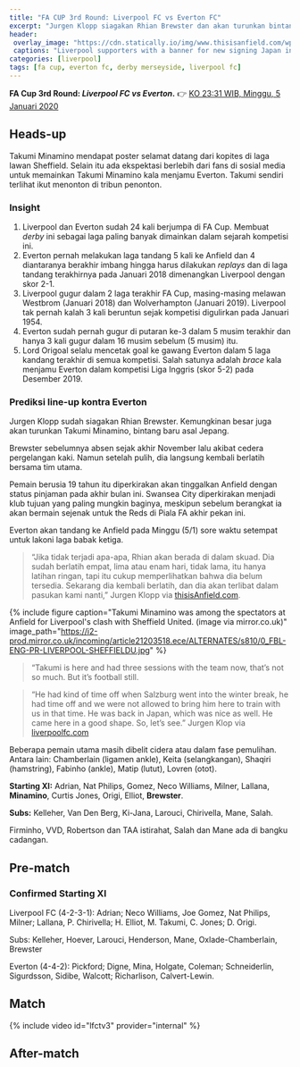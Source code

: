 ```yaml
---
title: "FA CUP 3rd Round: Liverpool FC vs Everton FC"
excerpt: "Jurgen Klopp siagakan Rhian Brewster dan akan turunkan bintang baru asal Jepang, Takumi Minamino"
header:
 overlay_image: "https://cdn.statically.io/img/www.thisisanfield.com/wp-content/uploads/P2020-01-02-Liverpool_Sheff_Utd-43.jpg"
 captions: "Liverpool supporters with a banner for new signing Japan international Takumi Minamino during the FA Premier League match between [Liverpool FC and Sheffield United FC at Anfield](/home-vs-sheffield/). (Pict: David Rawcliffe/Propaganda)"
categories: [liverpool]
tags: [fa cup, everton fc, derby merseyside, liverpool fc]
---
```

**FA Cup 3rd Round: _Liverpool FC vs Everton_.** 👉 [KO 23:31 WIB, Minggu, 5 Januari 2020](#match)

## Heads-up

Takumi Minamino mendapat poster selamat datang dari kopites di laga lawan Sheffield. Selain itu ada ekspektasi berlebih dari fans di sosial media untuk memainkan Takumi Minamino kala menjamu Everton. Takumi sendiri terlihat ikut menonton di tribun penonton.

### Insight

1. Liverpool dan Everton sudah 24 kali berjumpa di FA Cup. Membuat _derby_ ini sebagai laga paling banyak dimainkan dalam sejarah kompetisi ini.
2. Everton pernah melakukan laga tandang 5 kali ke Anfield dan 4 diantaranya berakhir imbang hingga harus dilakukan _replays_ dan di laga tandang terakhirnya pada Januari 2018 dimenangkan Liverpool dengan skor 2-1.
3. Liverpool gugur dalam 2 laga terakhir FA Cup, masing-masing melawan Westbrom (Januari 2018) dan Wolverhampton (Januari 2019). Liverpool tak pernah kalah 3 kali beruntun sejak kompetisi digulirkan pada Januari 1954.
4. Everton sudah pernah gugur di putaran ke-3 dalam 5 musim terakhir dan hanya 3 kali gugur dalam 16 musim sebelum (5 musim) itu.
5. Lord Origoal selalu mencetak goal ke gawang Everton dalam 5 laga kandang terakhir di semua kompetisi. Salah satunya adalah _brace_ kala menjamu Everton dalam kompetisi Liga Inggris (skor 5-2) pada Desember 2019.

### Prediksi line-up kontra Everton

Jurgen Klopp sudah siagakan Rhian Brewster. Kemungkinan besar juga akan turunkan Takumi Minamino, bintang baru asal Jepang.

Brewster sebelumnya absen sejak akhir November lalu akibat cedera pergelangan kaki. Namun setelah pulih, dia langsung kembali berlatih bersama tim utama.

Pemain berusia 19 tahun itu diperkirakan akan tinggalkan Anfield dengan status pinjaman pada akhir bulan ini. Swansea City diperkirakan menjadi klub tujuan yang paling mungkin baginya, meskipun sebelum berangkat ia akan bermain sejenak untuk the Reds di Piala FA akhir pekan ini.

Everton akan tandang ke Anfield pada Minggu (5/1) sore waktu setempat untuk lakoni laga babak ketiga.

> “Jika tidak terjadi apa-apa, Rhian akan berada di dalam skuad. Dia sudah berlatih empat, lima atau enam hari, tidak lama, itu hanya latihan ringan, tapi itu cukup memperlihatkan bahwa dia belum tersedia. Sekarang dia kembali berlatih, dan dia akan terlibat dalam pasukan kami nanti,”
> Jurgen Klopp via [thisisAnfield.com](https://www.thisisanfield.com/2020/01/klopp-confirms-rhian-brewster-involved-vs-everton-and-hints-takumi-minamino-will-start/amp/).

{% include figure caption="Takumi Minamino was among the spectators at Anfield for Liverpool's clash with Sheffield United. (image via mirror.co.uk)" image_path="https://i2-prod.mirror.co.uk/incoming/article21203518.ece/ALTERNATES/s810/0_FBL-ENG-PR-LIVERPOOL-SHEFFIELDU.jpg" %}

> “Takumi is here and had three sessions with the team now, that’s not so much. But it’s football still.

> “He had kind of time off when Salzburg went into the winter break, he had time off and we were not allowed to bring him here to train with us in that time. He was back in Japan, which was nice as well. He came here in a good shape. So, let’s see.”
> Jurgen Klop via [liverpoolfc.com](https://www.liverpoolfc.com/news/first-team/381164-klopp-discusses-potential-reds-debut-for-takumi-minamino)

Beberapa pemain utama masih dibelit cidera atau dalam fase pemulihan. Antara lain: Chamberlain (ligamen ankle), Keita (selangkangan), Shaqiri (hamstring), Fabinho (ankle), Matip (lutut), Lovren (otot).

**Starting XI:** Adrian, Nat Philips, Gomez, Neco Williams, Milner, Lallana, **Minamino**, Curtis Jones, Origi, Elliot, **Brewster**.

**Subs:** Kelleher, Van Den Berg, Ki-Jana, Larouci, Chirivella, Mane, Salah.

Firminho, VVD, Robertson dan TAA istirahat, Salah dan Mane ada di bangku cadangan.

## Pre-match

### Confirmed Starting XI

Liverpool FC (4-2-3-1): Adrian; Neco Williams, Joe Gomez, Nat Philips, Milner; Lallana, P. Chirivella; H. Elliot, M. Takumi, C. Jones; D. Origi.

Subs: Kelleher, Hoever, Larouci, Henderson, Mane, Oxlade-Chamberlain, Brewster

Everton (4-4-2): Pickford; Digne, Mina, Holgate, Coleman; Schneiderlin, Sigurdsson, Sidibe, Walcott; Richarlison, Calvert-Lewin.

## Match

{% include video id="lfctv3" provider="internal" %}

## After-match

